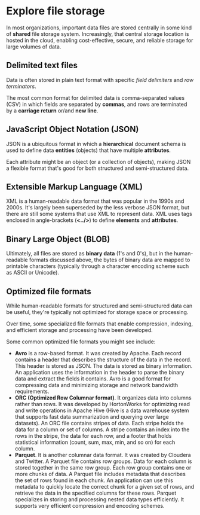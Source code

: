# Explore file storage

In most organizations, important data files are stored centrally in some kind of **shared** file storage system. Increasingly, that central storage location is hosted in the cloud, enabling cost-effective, secure, and reliable storage for large volumes of data.

## Delimited text files

Data is often stored in plain text format with specific *field delimiters* and *row terminators*. 

The most common format for delimited data is comma-separated values (CSV) in which fields are separated by **commas**, and rows are terminated by a **carriage return** or/and **new line**.

## JavaScript Object Notation (JSON)

JSON is a ubiquitous format in which a **hierarchical** document schema is used to define data **entities** (objects) that have multiple **attributes**. 

Each attribute might be an object (or a collection of objects), making JSON a flexible format that's good for both structured and semi-structured data.

## Extensible Markup Language (XML)

XML is a human-readable data format that was popular in the 1990s and 2000s. It's largely been superseded by the less verbose JSON format, but there are still some systems that use XML to represent data. XML uses tags enclosed in angle-brackets (**<../>**) to define **elements** and **attributes**.

## Binary Large Object (BLOB)

Ultimately, all files are stored as **binary data** (1's and 0's), but in the human-readable formats discussed above, the bytes of binary data are mapped to printable characters (typically through a character encoding scheme such as ASCII or Unicode).

## Optimized file formats

While human-readable formats for structured and semi-structured data can be useful, they're typically not optimized for storage space or processing. 

Over time, some specialized file formats that enable compression, indexing, and efficient storage and processing have been developed.

Some common optimized file formats you might see include:
- **Avro** is a row-based format. It was created by Apache. Each record contains a header that describes the structure of the data in the record. This header is stored as JSON. The data is stored as binary information. An application uses the information in the header to parse the binary data and extract the fields it contains. Avro is a good format for compressing data and minimizing storage and network bandwidth requirements.
- **ORC (Optimized Row Columnar format)**. It organizes data into columns rather than rows. It was developed by HortonWorks for optimizing read and write operations in Apache Hive (Hive is a data warehouse system that supports fast data summarization and querying over large datasets). An ORC file contains stripes of data. Each stripe holds the data for a column or set of columns. A stripe contains an index into the rows in the stripe, the data for each row, and a footer that holds statistical information (count, sum, max, min, and so on) for each column.
- **Parquet**. It is another columnar data format. It was created by Cloudera and Twitter. A Parquet file contains row groups. Data for each column is stored together in the same row group. Each row group contains one or more chunks of data. A Parquet file includes metadata that describes the set of rows found in each chunk. An application can use this metadata to quickly locate the correct chunk for a given set of rows, and retrieve the data in the specified columns for these rows. Parquet specializes in storing and processing nested data types efficiently. It supports very efficient compression and encoding schemes.